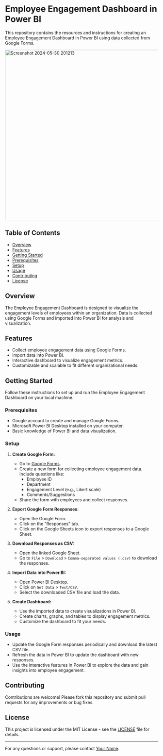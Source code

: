# Employee Engagement Dashboard in Power BI

This repository contains the resources and instructions for creating an Employee Engagement Dashboard in Power BI using data collected from Google Forms.


<img width="562" alt="Screenshot 2024-05-30 201213" src="https://github.com/SaudAzmi/EMPLOYEE-ENGAGEMENT-DASHBOARD/assets/107422506/b5a8c991-fdde-4548-a9ad-c2a81b8d0319">


## Table of Contents

- [Overview](#overview)
- [Features](#features)
- [Getting Started](#getting-started)
- [Prerequisites](#prerequisites)
- [Setup](#setup)
- [Usage](#usage)
- [Contributing](#contributing)
- [License](#license)

## Overview

The Employee Engagement Dashboard is designed to visualize the engagement levels of employees within an organization. Data is collected using Google Forms and imported into Power BI for analysis and visualization.

## Features

- Collect employee engagement data using Google Forms.
- Import data into Power BI.
- Interactive dashboard to visualize engagement metrics.
- Customizable and scalable to fit different organizational needs.

## Getting Started

Follow these instructions to set up and run the Employee Engagement Dashboard on your local machine.

### Prerequisites

- Google account to create and manage Google Forms.
- Microsoft Power BI Desktop installed on your computer.
- Basic knowledge of Power BI and data visualization.

### Setup

1. **Create Google Form:**
   - Go to [Google Forms](https://forms.google.com).
   - Create a new form for collecting employee engagement data. Include questions like:
     - Employee ID
     - Department
     - Engagement Level (e.g., Likert scale)
     - Comments/Suggestions
   - Share the form with employees and collect responses.

2. **Export Google Form Responses:**
   - Open the Google Form.
   - Click on the "Responses" tab.
   - Click on the Google Sheets icon to export responses to a Google Sheet.

3. **Download Responses as CSV:**
   - Open the linked Google Sheet.
   - Go to `File` > `Download` > `Comma-separated values (.csv)` to download the responses.

4. **Import Data into Power BI:**
   - Open Power BI Desktop.
   - Click on `Get Data` > `Text/CSV`.
   - Select the downloaded CSV file and load the data.

5. **Create Dashboard:**
   - Use the imported data to create visualizations in Power BI.
   - Create charts, graphs, and tables to display engagement metrics.
   - Customize the dashboard to fit your needs.

### Usage

- Update the Google Form responses periodically and download the latest CSV file.
- Refresh the data in Power BI to update the dashboard with new responses.
- Use the interactive features in Power BI to explore the data and gain insights into employee engagement.

## Contributing

Contributions are welcome! Please fork this repository and submit pull requests for any improvements or bug fixes.

## License

This project is licensed under the MIT License - see the [LICENSE](LICENSE) file for details.

---

For any questions or support, please contact [Your Name](mailto:your.email@example.com).

